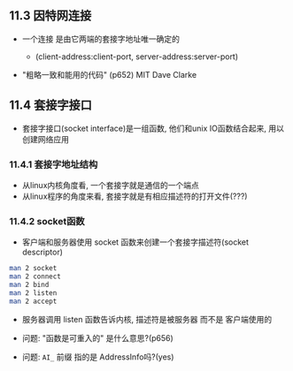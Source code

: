 ## 11.3 因特网连接

+ 一个连接 是由它两端的套接字地址唯一确定的
    + (client-address:client-port, server-address:server-port)

+ "粗略一致和能用的代码" (p652) MIT Dave Clarke

## 11.4 套接字接口

+ 套接字接口(socket interface)是一组函数, 他们和unix IO函数结合起来, 用以创建网络应用

### 11.4.1 套接字地址结构

+ 从linux内核角度看, 一个套接字就是通信的一个端点
+ 从linux程序的角度来看, 套接字就是有相应描述符的打开文件(???)

### 11.4.2 socket函数

+ 客户端和服务器使用 socket 函数来创建一个套接字描述符(socket descriptor)

```bash
man 2 socket
man 2 connect
man 2 bind
man 2 listen
man 2 accept
```

+ 服务器调用 listen 函数告诉内核, 描述符是被服务器 而不是 客户端使用的

+ 问题: "函数是可重入的" 是什么意思?(p656)
+ 问题: `AI_` 前缀 指的是 AddressInfo吗?(yes)


